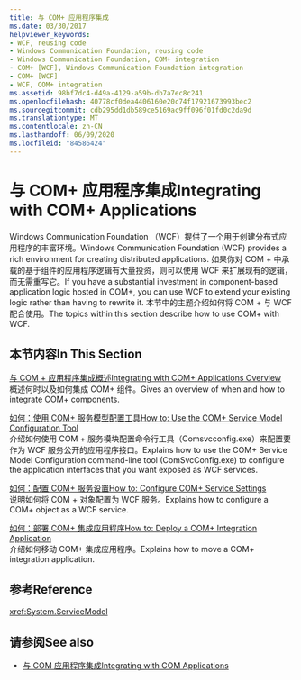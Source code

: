 ```yaml
---
title: 与 COM+ 应用程序集成
ms.date: 03/30/2017
helpviewer_keywords:
- WCF, reusing code
- Windows Communication Foundation, reusing code
- Windows Communication Foundation, COM+ integration
- COM+ [WCF], Windows Communication Foundation integration
- COM+ [WCF]
- WCF, COM+ integration
ms.assetid: 98bf7dc4-d49a-4129-a59b-db7a7ec8c241
ms.openlocfilehash: 40778cf0dea4406160e20c74f17921673993bec2
ms.sourcegitcommit: cdb295dd1db589ce5169ac9ff096f01fd0c2da9d
ms.translationtype: MT
ms.contentlocale: zh-CN
ms.lasthandoff: 06/09/2020
ms.locfileid: "84586424"
---
```

# <a name="integrating-with-com-applications"></a><span data-ttu-id="d45ad-102">与 COM+ 应用程序集成</span><span class="sxs-lookup"><span data-stu-id="d45ad-102">Integrating with COM+ Applications</span></span>
<span data-ttu-id="d45ad-103">Windows Communication Foundation （WCF）提供了一个用于创建分布式应用程序的丰富环境。</span><span class="sxs-lookup"><span data-stu-id="d45ad-103">Windows Communication Foundation (WCF) provides a rich environment for creating distributed applications.</span></span> <span data-ttu-id="d45ad-104">如果你对 COM + 中承载的基于组件的应用程序逻辑有大量投资，则可以使用 WCF 来扩展现有的逻辑，而无需重写它。</span><span class="sxs-lookup"><span data-stu-id="d45ad-104">If you have a substantial investment in component-based application logic hosted in COM+, you can use WCF to extend your existing logic rather than having to rewrite it.</span></span> <span data-ttu-id="d45ad-105">本节中的主题介绍如何将 COM + 与 WCF 配合使用。</span><span class="sxs-lookup"><span data-stu-id="d45ad-105">The topics within this section describe how to use COM+ with WCF.</span></span>  
  
## <a name="in-this-section"></a><span data-ttu-id="d45ad-106">本节内容</span><span class="sxs-lookup"><span data-stu-id="d45ad-106">In This Section</span></span>  
 [<span data-ttu-id="d45ad-107">与 COM + 应用程序集成概述</span><span class="sxs-lookup"><span data-stu-id="d45ad-107">Integrating with COM+ Applications Overview</span></span>](integrating-with-com-plus-applications-overview.md)  
 <span data-ttu-id="d45ad-108">概述何时以及如何集成 COM+ 组件。</span><span class="sxs-lookup"><span data-stu-id="d45ad-108">Gives an overview of when and how to integrate COM+ components.</span></span>  
  
 [<span data-ttu-id="d45ad-109">如何：使用 COM+ 服务模型配置工具</span><span class="sxs-lookup"><span data-stu-id="d45ad-109">How to: Use the COM+ Service Model Configuration Tool</span></span>](how-to-use-the-com-service-model-configuration-tool.md)  
 <span data-ttu-id="d45ad-110">介绍如何使用 COM + 服务模块配置命令行工具（Comsvcconfig.exe）来配置要作为 WCF 服务公开的应用程序接口。</span><span class="sxs-lookup"><span data-stu-id="d45ad-110">Explains how to use the COM+ Service Model Configuration command-line tool (ComSvcConfig.exe) to configure the application interfaces that you want exposed as WCF services.</span></span>  
  
 [<span data-ttu-id="d45ad-111">如何：配置 COM+ 服务设置</span><span class="sxs-lookup"><span data-stu-id="d45ad-111">How to: Configure COM+ Service Settings</span></span>](how-to-configure-com-service-settings.md)  
 <span data-ttu-id="d45ad-112">说明如何将 COM + 对象配置为 WCF 服务。</span><span class="sxs-lookup"><span data-stu-id="d45ad-112">Explains how to configure a COM+ object as a WCF service.</span></span>  
  
 [<span data-ttu-id="d45ad-113">如何：部署 COM+ 集成应用程序</span><span class="sxs-lookup"><span data-stu-id="d45ad-113">How to: Deploy a COM+ Integration Application</span></span>](how-to-deploy-a-com-integration-application.md)  
 <span data-ttu-id="d45ad-114">介绍如何移动 COM+ 集成应用程序。</span><span class="sxs-lookup"><span data-stu-id="d45ad-114">Explains how to move a COM+ integration application.</span></span>  
  
## <a name="reference"></a><span data-ttu-id="d45ad-115">参考</span><span class="sxs-lookup"><span data-stu-id="d45ad-115">Reference</span></span>  
 <xref:System.ServiceModel>  
  
## <a name="see-also"></a><span data-ttu-id="d45ad-116">请参阅</span><span class="sxs-lookup"><span data-stu-id="d45ad-116">See also</span></span>

- [<span data-ttu-id="d45ad-117">与 COM 应用程序集成</span><span class="sxs-lookup"><span data-stu-id="d45ad-117">Integrating with COM Applications</span></span>](integrating-with-com-applications.md)
